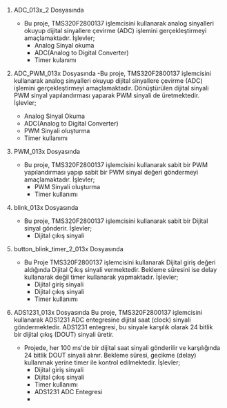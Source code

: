 1) ADC_013x_2 Dosyasında
   - Bu proje, TMS320F2800137 işlemcisini kullanarak analog sinyalleri okuyup dijital sinyallere çevirme (ADC) işlemini gerçekleştirmeyi amaçlamaktadır.
   İşlevler;
      - Analog Sinyal okuma
      - ADC(Analog to Digital Converter)
      - Timer kulanımı

2) ADC_PWM_013x Dosyasında
   -Bu proje, TMS320F2800137 işlemcisini kullanarak analog sinyalleri okuyup dijital sinyallere çevirme (ADC) işlemini gerçekleştirmeyi amaçlamaktadır.
   Dönüştürülen dijital sinyali PWM sinyal yapılandırması yaparak PWM sinyali de üretmektedir.
   İşlevler;
      - Analog Sinyal Okuma
      - ADC(Analog to Digital Converter)
      - PWM Sinyali oluşturma
      - Timer kullanımı

3) PWM_013x Dosyasında
   - Bu proje, TMS320F2800137 işlemcisini kullanarak sabit bir PWM yapılandırması yapıp sabit bir PWM sinyal değeri göndermeyi amaçlamaktadır.
   İşlevler;
      - PWM Sinyali oluşturma
      - Timer kullanımı

4) blink_013x Dosyasında
   - Bu proje, TMS320F2800137 işlemcisini kullanarak sabit bir Dijital sinyal gönderir.
   İşlevler;
      - Dijital çıkış sinyali
    
5) button_blink_timer_2_013x Dosyasında
   - Bu Proje TMS320F2800137 işlemcisini kullanarak Dijital giriş değeri aldığında Dijital Çıkış sinyali vermektedir.
   Bekleme süresini ise delay kullanarak değil timer kullanarak yapmaktadır.
   İşlevler;
      - Dijital giriş sinyali
      - Dijital çıkış sinyali
      - Timer kullanımı
    
6) ADS1231_013x Dosyasında
   Bu proje, TMS320F2800137 işlemcisini kullanarak ADS1231 ADC entegresine dijital saat (clock) sinyali göndermektedir. ADS1231 entegresi, bu sinyale karşılık olarak 24 bitlik bir dijital çıkış (DOUT) sinyali üretir.
   - Projede, her 100 ms'de bir dijital saat sinyali gönderilir ve karşılığında 24 bitlik DOUT sinyali alınır. Bekleme süresi, gecikme (delay) kullanmak yerine timer ile kontrol edilmektedir.
   İşlevler;
      - Dijital giriş sinyali
      - Dijital çıkış sinyali
      - Timer kullanımı
      - ADS1231 ADC Entegresi
      - 
